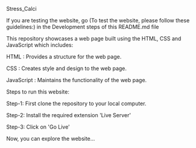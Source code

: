 Stress_Calci

If you are testing the website, go (To test the website, please follow these guidelines:) in the Development steps of this README.md file

This repository showcases a web page built using the HTML, CSS and JavaScript which includes:

HTML : Provides a structure for the web page.

CSS : Creates style and design to the web page.

JavaScript : Maintains the functionality of the web page.

Steps to run this website:

Step-1: First clone the repository to your local computer.

Step-2: Install the required extension 'Live Server'

Step-3: Click on 'Go Live'

Now, you can explore the website...
